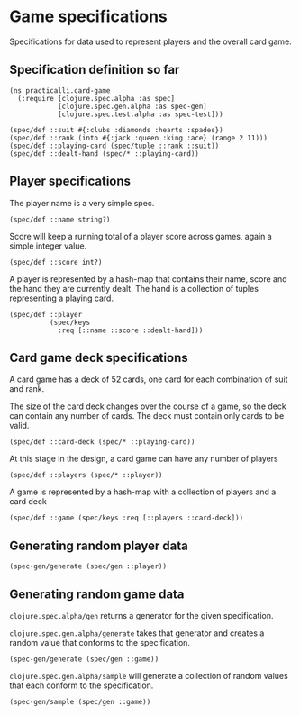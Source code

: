 # Game specifications
Specifications for data used to represent players and the overall card game.

## Specification definition so far

```eval-clojure
(ns practicalli.card-game
  (:require [clojure.spec.alpha :as spec]
            [clojure.spec.gen.alpha :as spec-gen]
            [clojure.spec.test.alpha :as spec-test]))

(spec/def ::suit #{:clubs :diamonds :hearts :spades})
(spec/def ::rank (into #{:jack :queen :king :ace} (range 2 11)))
(spec/def ::playing-card (spec/tuple ::rank ::suit))
(spec/def ::dealt-hand (spec/* ::playing-card))
```

## Player specifications
The player name is a very simple spec.
```eval-clojure
(spec/def ::name string?)
```

Score will keep a running total of a player score across games, again a simple integer value.
```eval-clojure
(spec/def ::score int?)
```

A player is represented by a hash-map that contains their name, score and the hand they are currently dealt.  The hand is a collection of tuples representing a playing card.

```eval-clojure
(spec/def ::player
          (spec/keys
            :req [::name ::score ::dealt-hand]))
```


## Card game deck specifications
A card game has a deck of 52 cards, one card for each combination of suit and rank.

The size of the card deck changes over the course of a game, so the deck can contain any number of cards.  The deck must contain only cards to be valid.

```eval-clojure
(spec/def ::card-deck (spec/* ::playing-card))
```

At this stage in the design, a card game can have any number of players

```eval-clojure
(spec/def ::players (spec/* ::player))
```

A game is represented by a hash-map with a collection of players and a card deck

```eval-clojure
(spec/def ::game (spec/keys :req [::players ::card-deck]))
```


## Generating random player data

```eval-clojure
(spec-gen/generate (spec/gen ::player))
```
<!-- ;; => #:practicalli.spec-generative-testing{:name "Yp34KE63vAL1eriKN4cBt", :score 225, :dealt-hand ([9 :hearts] [4 :clubs] [8 :hearts] [10 :clubs] [:queen :spades] [3 :clubs] [6 :hearts] [8 :hearts] [7 :diamonds] [:king :spades] [:ace :diamonds] [2 :hearts] [4 :spades] [2 :clubs] [6 :clubs] [8 :diamonds] [6 :spades] [5 :spades] [:queen :clubs] [:queen :hearts] [6 :spades])} -->


## Generating random game data
`clojure.spec.alpha/gen` returns a generator for the given specification.

`clojure.spec.gen.alpha/generate` takes that generator and creates a random value that conforms to the specification.

```eval-clojure
(spec-gen/generate (spec/gen ::game))
```

`clojure.spec.gen.alpha/sample` will generate a collection of random values that each conform to the specification.

```eval-clojure
(spec-gen/sample (spec/gen ::game))
```
